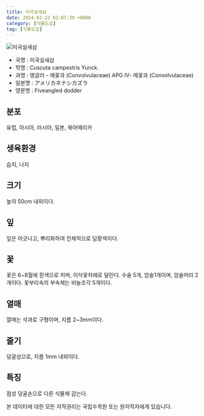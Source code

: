 ```yaml
---
title: 미국실새삼
date: 2024-02-22 02:07:39 +0800
category: [식물도감]
tag: [식물도감]
---
```




![미국실새삼](/fileUpload/plants/basic/Convolvulaceae/Cuscuta/2429/2429_20160805171100932files_th2.jpg)
- 국명 : 미국실새삼
- 학명 : Cuscuta campestris Yunck.
- 과명 : 앵글러 - 메꽃과 (Convolvulaceae) APG Ⅳ- 메꽃과 (Convolvulaceae)
- 일본명 : アメリカネナシカズラ
- 영문명 : Fiveangled dodder


## 분포
유럽, 아시아, 러시아, 일본, 북아메리카
## 생육환경
습지, 나지
## 크기
높이 50cm 내외이다.
## 잎
잎은 어긋나고, 뿌리화하여 전체적으로 담황색이다.
## 꽃
꽃은 6~8월에 흰색으로 피며, 이삭꽃차례로 달린다. 수술 5개, 암술1개이며, 암술머리 2개이다. 꽃부리속의 부속체는 비늘조각 5개이다. 
## 열매
열매는 삭과로 구형이며, 지름 2~3mm이다.
## 줄기
덩굴성으로, 지름 1mm 내외이다. 
## 특징
점성 덩굴손으로 다른 식물체 감는다.






본 데이터에 대한 모든 저작권리는 국립수목원 또는 원저작자에게 있습니다.
